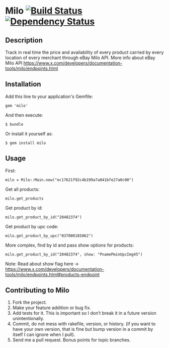 # Milo [![Build Status](https://secure.travis-ci.org/victorhazbun87/milo.png?branch=master)][travis] [![Dependency Status](https://gemnasium.com/victorhazbun87/milo.png?travis)][gemnasium]

[travis]: http://travis-ci.org/victorhazbun87/milo
[gemnasium]: https://gemnasium.com/milo/milo

## Description

Track in real time the price and availability of every product carried by every location of every merchant through eBay Milo API.
More info about eBay Milo API https://www.x.com/developers/documentation-tools/milo/endpoints.html

## Installation

Add this line to your application's Gemfile:

    gem 'milo'

And then execute:

    $ bundle

Or install it yourself as:

    $ gem install milo

## Usage

First:

    milo = Milo::Main.new("ec17621f92c4b199a7a041bfe27a0c00")

Get all products:

    milo.get_products

Get product by id:

    milo.get_product_by_id("20482374")

Get product by upc code:

    milo.get_product_by_upc("037000185062")

More complex, find by id and pass show options for products:

    milo.get_product_by_id("20482374", show: "PnamePminUpcImg45")

Note: Read about show flag here -> https://www.x.com/developers/documentation-tools/milo/endpoints.html#products-endpoint


## Contributing to Milo

1. Fork the project.
2. Make your feature addition or bug fix.
3. Add tests for it. This is important so I don’t break it in a future version unintentionally.
4. Commit, do not mess with rakefile, version, or history. (if you want to have your own version, that is fine but bump version in a commit by itself I can ignore when I pull).
5. Send me a pull request. Bonus points for topic branches.
